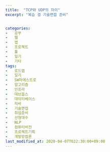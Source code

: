 ```yaml
---
title:  "TCP와 UDP의 차이"
excerpt: "복습 겸 기술면접 준비"


categories:
-   공부
-   웹
-   앱
-   프로젝트
-   툴
-   일기
-   기타
tags:
-   로드맵
-   일기
-   SW마에스트로
-   알고리즘
-   인프라
-   데브옵스
-   데이터베이스
-   자바
-   기술면접
-   취업준비
-   선형대수
-   NLP
-   컴퓨터비전
-   프로젝트기획
-   개발방법론
last_modified_at: 2020-04-07TO22:30:00+09:00
---
```

